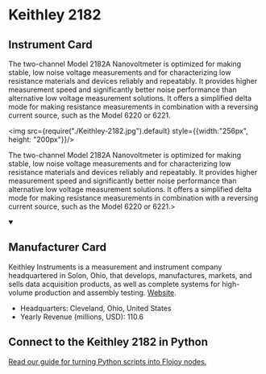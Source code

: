 
# Keithley 2182

## Instrument Card

<div className="flex">

<div>

The two-channel Model 2182A Nanovoltmeter is optimized for making stable, low noise voltage measurements and for characterizing low resistance materials and devices reliably and repeatably. It provides higher measurement speed and significantly better noise performance than alternative low voltage measurement solutions. It offers a simplified delta mode for making resistance measurements in combination with a reversing current source, such as the Model 6220 or 6221.

</div>

<img src={require("./Keithley-2182.jpg").default} style={{width:"256px", height: "200px"}}/>

</div>

The two-channel Model 2182A Nanovoltmeter is optimized for making stable, low noise voltage measurements and for characterizing low resistance materials and devices reliably and repeatably. It provides higher measurement speed and significantly better noise performance than alternative low voltage measurement solutions. It offers a simplified delta mode for making resistance measurements in combination with a reversing current source, such as the Model 6220 or 6221.>

<details open>
<summary><h2>Manufacturer Card</h2></summary>

Keithley Instruments is a measurement and instrument company headquartered in Solon, Ohio, that develops, manufactures, markets, and sells data acquisition products, as well as complete systems for high-volume production and assembly testing. <a href="https://www.tek.com/en">Website</a>.

<ul>
  <li>Headquarters: Cleveland, Ohio, United States</li>
  <li>Yearly Revenue (millions, USD): 110.6</li>
</ul>
</details>

## Connect to the Keithley 2182 in Python

[Read our guide for turning Python scripts into Flojoy nodes.](https://docs.flojoy.ai/custom-nodes/creating-custom-node/)


